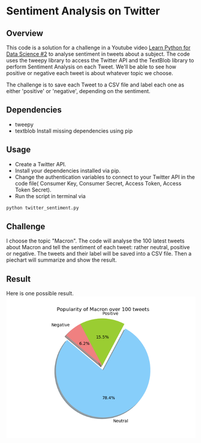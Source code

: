 # Sentiment Analysis on Twitter

## Overview

This code is a solution for a challenge in a Youtube video [Learn Python for Data Science #2](https://www.youtube.com/watch?v=o_OZdbCzHUA&list=PL2-dafEMk2A6QKz1mrk1uIGfHkC1zZ6UU&index=2) to analyse sentiment in tweets about a subject. 
The code uses the tweepy library to access the Twitter API and the TextBlob library to perform Sentiment Analysis on each Tweet. 
We'll be able to see how positive or negative each tweet is about whatever topic we choose.

The challenge is to save each Tweet to a CSV file and label each one as either 'positive' or 'negative', depending on the sentiment. 

## Dependencies

- tweepy 
- textblob 
Install missing dependencies using pip

## Usage

- Create a Twitter API.   
- Install your dependencies installed via pip.  
- Change the authentication variables to connect to your Twitter API in the code file( Consumer Key, Consumer Secret, Access Token, Access Token Secret).  
- Run the script in terminal via

```python 
python twitter_sentiment.py
```

## Challenge 

I choose the topic "Macron". 
The code will analyse the 100 latest tweets about Macron and tell the sentiment of each tweet: rather neutral, positive or negative. 
The tweets and their label will be saved into a CSV file. 
Then a piechart will summarize and show the result. 

## Result 

Here is one possible result.  
![PieChart](/images/Piechart.png)




